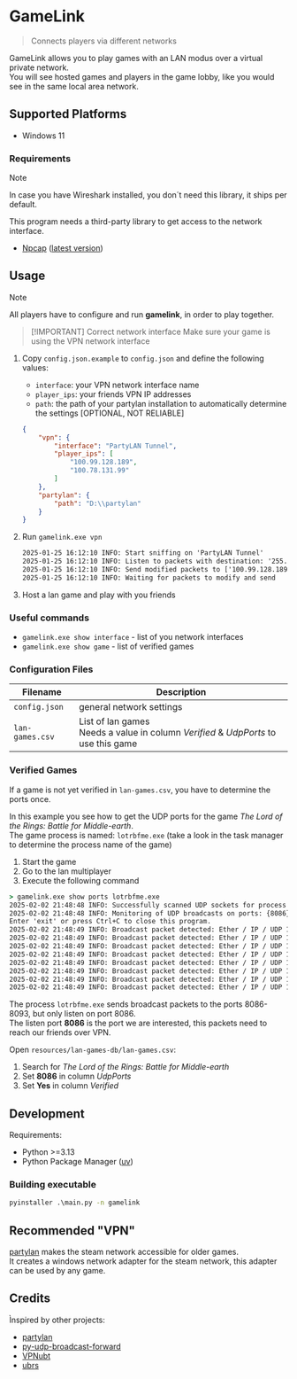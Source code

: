 # GameLink

> Connects players via different networks

GameLink allows you to play games with an LAN modus over a virtual private network.  
You will see hosted games and players in the game lobby, like you would see in the same local area network.

## Supported Platforms

- Windows 11

### Requirements

> [!NOTE]
> In case you have Wireshark installed, you don´t need this library, it ships per default.

This program needs a third-party library to get access to the network interface.

- [Npcap](https://npcap.com/) ([latest version](https://nmap.org/npcap/#download))

## Usage

> [!NOTE]
> All players have to configure and run **gamelink**, in order to play together.

> [!IMPORTANT] Correct network interface
> Make sure your game is using the VPN network interface

1. Copy `config.json.example` to `config.json` and define the following values:

    - `interface`: your VPN network interface name
    - `player_ips`: your friends VPN IP addresses
    - `path`: the path of your partylan installation to automatically determine the settings [OPTIONAL, NOT RELIABLE]

    ```json
    {
        "vpn": {
            "interface": "PartyLAN Tunnel",
            "player_ips": [
                "100.99.128.189",
                "100.78.131.99"
            ]
        },
        "partylan": {
            "path": "D:\\partylan"
        }
    }
    ```

2. Run `gamelink.exe vpn`

    ```cmd
    2025-01-25 16:12:10 INFO: Start sniffing on 'PartyLAN Tunnel'
    2025-01-25 16:12:10 INFO: Listen to packets with destination: '255.255.255.255' UDP ports: [8086]
    2025-01-25 16:12:10 INFO: Send modified packets to ['100.99.128.189', '100.78.131.99']
    2025-01-25 16:12:10 INFO: Waiting for packets to modify and send
    ```

3. Host a lan game and play with you friends

### Useful commands

- `gamelink.exe show interface` - list of you network interfaces  
- `gamelink.exe show game` - list of verified games

### Configuration Files

| Filename        | Description                                                                              |
| --------------- | ---------------------------------------------------------------------------------------- |
| `config.json`   | general network settings                                                                 |
| `lan-games.csv` | List of lan games <br/> Needs a value in column *Verified* & *UdpPorts* to use this game |

### Verified Games

If a game is not yet verified in `lan-games.csv`, you have to determine the ports once.  

In this example you see how to get the UDP ports for the game *The Lord of the Rings: Battle for Middle-earth*.  
The game process is named: `lotrbfme.exe` (take a look in the task manager to determine the process name of the game)

1. Start the game
2. Go to the lan multiplayer
3. Execute the following command

```cmd
> gamelink.exe show ports lotrbfme.exe
2025-02-02 21:48:48 INFO: Successfully scanned UDP sockets for process 'lotrbfme.exe' (PID 29148).
2025-02-02 21:48:48 INFO: Monitoring of UDP broadcasts on ports: {8086}
Enter 'exit' or press Ctrl+C to close this program.
2025-02-02 21:48:49 INFO: Broadcast packet detected: Ether / IP / UDP 10.10.1.15:8086 > 255.255.255.255:8086 / Raw
2025-02-02 21:48:49 INFO: Broadcast packet detected: Ether / IP / UDP 10.10.1.15:8086 > 255.255.255.255:8087 / Raw
2025-02-02 21:48:49 INFO: Broadcast packet detected: Ether / IP / UDP 10.10.1.15:8086 > 255.255.255.255:8088 / Raw
2025-02-02 21:48:49 INFO: Broadcast packet detected: Ether / IP / UDP 10.10.1.15:8086 > 255.255.255.255:8089 / Raw
2025-02-02 21:48:49 INFO: Broadcast packet detected: Ether / IP / UDP 10.10.1.15:8086 > 255.255.255.255:8090 / Raw
2025-02-02 21:48:49 INFO: Broadcast packet detected: Ether / IP / UDP 10.10.1.15:8086 > 255.255.255.255:8091 / Raw
2025-02-02 21:48:49 INFO: Broadcast packet detected: Ether / IP / UDP 10.10.1.15:8086 > 255.255.255.255:8092 / Raw
2025-02-02 21:48:49 INFO: Broadcast packet detected: Ether / IP / UDP 10.10.1.15:8086 > 255.255.255.255:8093 / Raw
```

The process `lotrbfme.exe` sends broadcast packets to the ports 8086-8093, but only listen on port 8086.  
The listen port **8086** is the port we are interested, this packets need to reach our friends over VPN.  

Open `resources/lan-games-db/lan-games.csv`:

1. Search for *The Lord of the Rings: Battle for Middle-earth*
2. Set **8086** in column *UdpPorts*
3. Set **Yes** in column *Verified*

## Development

Requirements:

- Python >=3.13
- Python Package Manager ([uv](https://docs.astral.sh/uv/))

### Building executable

```cmd
pyinstaller .\main.py -n gamelink
```

## Recommended "VPN"

[partylan](https://github.com/gyf304/partylan) makes the steam network accessible for older games.  
It creates a windows network adapter for the steam network, this adapter can be used by any game.

## Credits

Ìnspired by other projects:

- [partylan](https://github.com/gyf304/partylan)
- [py-udp-broadcast-forward](https://github.com/nozberkaryaindonesia/py-udp-broadcast-forward)
- [VPNubt](https://github.com/KingKeule/VPNubt)
- [ubrs](https://github.com/lyon-esport/ubrs)
